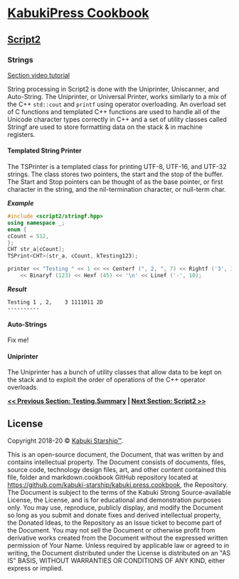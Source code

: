 # [KabukiPress Cookbook](../../)

## [Script2](../)

### Strings

[Section video tutorial](https://youtu.be/vxz4EX7TvCI)

String processing in Script2 is done with the Uniprinter, Uniscanner, and Auto-String. The Uniprinter, or Universal Printer, works similarly to a mix of the C++ `std::cout` and `printf` using operator overloading. An overload set of C functions and templated C++ functions are used to handle all of the Unicode character types correctly in C++ and a set of utility classes called Stringf are used to store formatting data on the stack & in machine registers.

#### Templated String Printer

The TSPrinter is a templated class for printing UTF-8, UTF-16, and UTF-32 strings. The class stores two pointers, the start and the stop of the buffer. The Start and Stop pointers can be thought of as the base pointer, or first character in the string, and the nil-termination character, or null-term char. 

***Example***

```C++
#include <script2/stringf.hpp>
using namespace _;
enum {
cCount = 512,
};
CHT str_a[cCount];
TSPrint<CHT>(str_a, cCount, kTesting123);

printer << "Testing " << 1 << << Centerf (", 2, ", 7) << Rightf ('3', 3)
    << Binaryf (123) << Hexf (45) << '\n' << Linef ('-', 10);
```

***Result***

```ASCII
Testing 1 , 2,    3 1111011 2D
----------
```

#### Auto-Strings

Fix me!

#### Uniprinter

The Uniprinter has a bunch of utility classes that allow data to be kept on the stack and to exploit the order of operations of the C++ operator overloads.

**[<< Previous Section: Testing.Summary](../testing/summary) | [Next Section: Script2 >>](../Script2™/)**

## License

Copyright 2018-20 © [Kabuki Starship™](https://kabukistarship.com).

This is an open-source document, the Document, that was written by and contains intellectual property. The Document consists of documents, files, source code, technology design files, art, and other content contained this file, folder and markdown.cookbook GitHub repository located at <https://github.com/kabuki-starship/kabuki.press.cookbook>, the Repository. The Document is subject to the terms of the Kabuki Strong Source-available License, the License, and is for educational and demonstration purposes only. You may use, reproduce, publicly display, and modify the Document so long as you submit and donate fixes and derived intellectual property, the Donated Ideas, to the Repository as an Issue ticket to become part of the Document. You may not sell the Document or otherwise profit from derivative works created from the Document without the expressed written permission of Your Name. Unless required by applicable law or agreed to in writing, the Document distributed under the License is distributed on an "AS IS" BASIS, WITHOUT WARRANTIES OR CONDITIONS OF ANY KIND, either express or implied.

